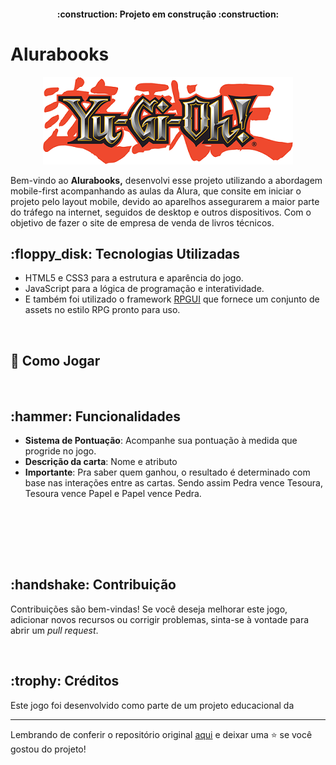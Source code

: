 <h4 align="center"> 
    :construction:  Projeto em construção  :construction:
</h4>

<H1> Alurabooks </H1>

<p align="center">
  <img src="https://github.com/RenatoCCS/yugioh_jsgame_dio/blob/main/src/assets/icons/logo_yugioh.png" alt="Logo Yugioh">
</p>

Bem-vindo ao **Alurabooks,** desenvolvi esse projeto utilizando a abordagem mobile-first acompanhando as aulas da Alura, que consite em iniciar o projeto pelo layout mobile, devido ao aparelhos assegurarem a maior parte do tráfego na internet, seguidos de desktop e outros dispositivos. Com o objetivo de fazer o site de empresa de venda de livros técnicos. 


<h2>:floppy_disk: Tecnologias Utilizadas </h2>

- HTML5 e CSS3 para a estrutura e aparência do jogo.
- JavaScript para a lógica de programação e interatividade.
- E também foi utilizado o framework [RPGUI](https://github.com/RonenNess/RPGUI) que fornece um conjunto de assets no estilo RPG pronto para uso.

<br>
  
<h2>📁  Como Jogar </h2>


 
<br>

<h2>:hammer: Funcionalidades  </h2>

- **Sistema de Pontuação**: Acompanhe sua pontuação à medida que progride no jogo.
- **Descrição da carta**: Nome e atributo
- **Importante**: Pra saber quem ganhou, o resultado é determinado com base nas interações entre as cartas. Sendo assim Pedra vence Tesoura, Tesoura vence Papel e Papel vence Pedra.

<br><br>

<br><br>

<h2>:handshake: Contribuição </h2>

Contribuições são bem-vindas! Se você deseja melhorar este jogo, adicionar novos recursos ou corrigir problemas, sinta-se à vontade para abrir um _pull request_.

<br>

<h2>:trophy: Créditos </h2>

Este jogo foi desenvolvido como parte de um projeto educacional da 

---

Lembrando de conferir o repositório original [aqui](https://github.com/digitalinnovationone/js-yugioh-assets) e deixar uma ⭐️ se você gostou do projeto! <br>

